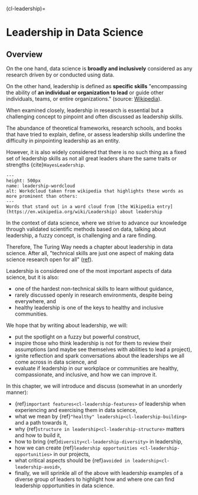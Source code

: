 (cl-leadership)=
# Leadership in Data Science

## Overview

On the one hand, data science is **broadly and inclusively** considered as any research driven by or conducted using data. 

On the other hand, leadership is defined as **specific skills** "encompassing the ability of **an individual or organization to lead** or guide other individuals, teams, or entire organizations." (source: [Wikipedia](https://en.wikipedia.org/wiki/Leadership)).

When examined closely, leadership in research is essential but a challenging concept to pinpoint and often discussed as leadership skills.

The abundance of theoretical frameworks, research schools, and books that have tried to explain, define, or assess leadership skills underline the difficulty in pinpointing leadership as an entity.

However, it is also widely considered that there is no such thing as a fixed set of leadership skills as not all great leaders share the same traits or strengths {cite}`HayesLeadership`.

```{figure} /figures/leadership-wordcloud.jpg
---
height: 500px
name: leadership-wordcloud
alt: Workdcloud taken from wikipedia that highlights these words as more prominent than others:
---
Words that stand out in a word cloud from [the Wikipedia entry](https://en.wikipedia.org/wiki/Leadership) about leadership
```

In the context of data science, where we strive to advance our knowledge through validated scientific methods based on data, talking about leadership, a fuzzy concept, is challenging and a rare finding. 

Therefore, The Turing Way needs a chapter about leadership in data science. After all, "technical skills are just one aspect of making data science research open for all" ([ref](https://the-turing-way.netlify.app/welcome)).

Leadership is considered one of the most important aspects of data science, but it is also:
* one of the hardest non-technical skills to learn without guidance,
* rarely discussed openly in research environments, despite being everywhere, and
* healthy leadership is one of the keys to healthy and inclusive communities.

We hope that by writing about leadership, we will:
* put the spotlight on a fuzzy but powerful construct, 
* inspire those who think leadership is not for them to review their assumptions (and maybe see themselves with abilities to lead a project),
* ignite reflection and spark conversations about the leaderships we all come across in data science, and
* evaluate if leadership in our workplace or communities are healthy, compassionate, and inclusive, and how we can improve it.

In this chapter, we will introduce and discuss (somewhat in an unorderly manner): 
- {ref}`important features<cl-leadership-features>` of leadership when experiencing and exercising them in data science,
- what we mean by {ref}`"healthy" leadership<cl-leadership-building>` and a path towards it,
- why {ref}`structure in leadership<cl-leadership-structure>` matters and how to build it,
- how to bring {ref}`diversity<cl-leadership-diversity>` in leadership,
- how we can create {ref}`leadership opportunities <cl-leadership-opportunities>` in our projects,
- what critical aspects should be {ref}`avoided in leadership<cl-leadership-avoid>`, 
- finally, we will sprinkle all of the above with leadership examples of a diverse group of leaders to highlight how and where one can find leadership opportunities in data science.
